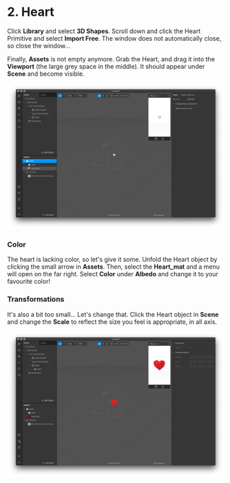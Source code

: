 # 2. Heart

Click **Library** and select **3D Shapes**. Scroll down and click the Heart Primitive and select **Import Free**. The window does not automatically close, so close the window…

Finally, **Assets** is not empty anymore. Grab the Heart, and drag it into the **Viewport** \(the large grey space in the middle\). It should appear under **Scene** and become visible.

![](../../../.gitbook/assets/spark-heart%20%281%29.png)

### Color

The heart is lacking color, so let's give it some. Unfold the Heart object by clicking the small arrow in **Assets**. Then, select the **Heart\_mat** and a menu will open on the far right. Select **Color** under **Albedo** and change it to your favourite color!

### Transformations

It's also a bit too small… Let's change that. Click the Heart object in **Scene** and change the **Scale** to reflect the size you feel is appropriate, in all axis.

![](../../../.gitbook/assets/spark-heart-colored.png)

